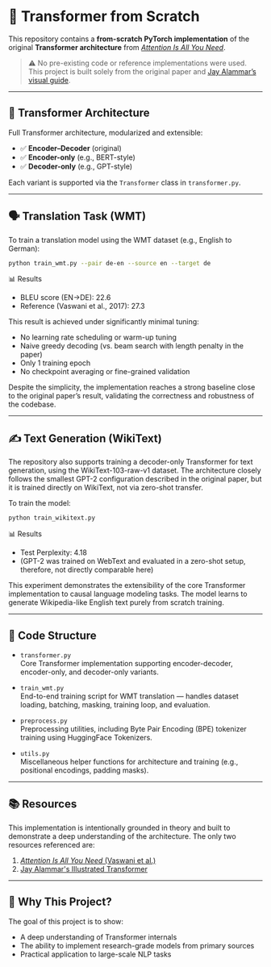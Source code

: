 # 🧠 Transformer from Scratch

This repository contains a **from-scratch PyTorch implementation** of the original **Transformer architecture** from [_Attention Is All You Need_](https://arxiv.org/abs/1706.03762).

> ⚠️ No pre-existing code or reference implementations were used. This project is built solely from the original paper and [Jay Alammar’s visual guide](https://jalammar.github.io/illustrated-transformer/).

---

## 🧱 Transformer Architecture

Full Transformer architecture, modularized and extensible:
- ✅ **Encoder–Decoder** (original)
- ✅ **Encoder-only** (e.g., BERT-style)
- ✅ **Decoder-only** (e.g., GPT-style)

Each variant is supported via the `Transformer` class in `transformer.py`.

---

## 🗣️ Translation Task (WMT)

To train a translation model using the WMT dataset (e.g., English to German):

```bash
python train_wmt.py --pair de-en --source en --target de
```

📊 Results
- BLEU score (EN→DE): 22.6
- Reference (Vaswani et al., 2017): 27.3

This result is achieved under significantly minimal tuning:
- No learning rate scheduling or warm-up tuning
- Naive greedy decoding (vs. beam search with length penalty in the paper)
- Only 1 training epoch
- No checkpoint averaging or fine-grained validation

Despite the simplicity, the implementation reaches a strong baseline close to the original paper’s result, validating the correctness and robustness of the codebase.

---

## ✍️ Text Generation (WikiText)

The repository also supports training a decoder-only Transformer for text generation, using the WikiText-103-raw-v1 dataset. The architecture closely follows the smallest GPT-2 configuration described in the original paper, but it is trained directly on WikiText, not via zero-shot transfer.

To train the model:
```bash
python train_wikitext.py
```

📊 Results
- Test Perplexity: 4.18
- (GPT-2 was trained on WebText and evaluated in a zero-shot setup, therefore, not directly comparable here)

This experiment demonstrates the extensibility of the core Transformer implementation to causal language modeling tasks. The model learns to generate Wikipedia-like English text purely from scratch training.

---

## 📂 Code Structure

- `transformer.py`  
  Core Transformer implementation supporting encoder-decoder, encoder-only, and decoder-only variants.

- `train_wmt.py`  
  End-to-end training script for WMT translation — handles dataset loading, batching, masking, training loop, and evaluation.

- `preprocess.py`  
  Preprocessing utilities, including Byte Pair Encoding (BPE) tokenizer training using HuggingFace Tokenizers.

- `utils.py`  
  Miscellaneous helper functions for architecture and training (e.g., positional encodings, padding masks).

---

## 📚 Resources

This implementation is intentionally grounded in theory and built to demonstrate a deep understanding of the architecture. The only two resources referenced are:

1. [_Attention Is All You Need_ (Vaswani et al.)](https://arxiv.org/abs/1706.03762)
2. [Jay Alammar's Illustrated Transformer](https://jalammar.github.io/illustrated-transformer/)

---

## 🎯 Why This Project?

The goal of this project is to show:
- A deep understanding of Transformer internals
- The ability to implement research-grade models from primary sources
- Practical application to large-scale NLP tasks

